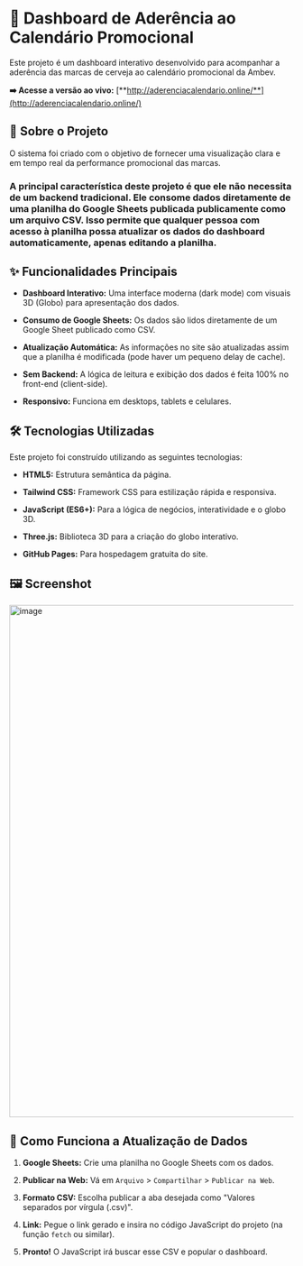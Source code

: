 # 📅 Dashboard de Aderência ao Calendário Promocional

Este projeto é um dashboard interativo desenvolvido para acompanhar a aderência das marcas de cerveja ao calendário promocional da Ambev.

**➡️ Acesse a versão ao vivo:** [**http://aderenciacalendario.online/**](http://aderenciacalendario.online/)

## 🎯 Sobre o Projeto

O sistema foi criado com o objetivo de fornecer uma visualização clara e em tempo real da performance promocional das marcas.

### A principal característica deste projeto é que ele **não necessita de um backend tradicional**. Ele consome dados diretamente de uma planilha do Google Sheets publicada publicamente como um arquivo CSV. Isso permite que qualquer pessoa com acesso à planilha possa atualizar os dados do dashboard automaticamente, apenas editando a planilha.

## ✨ Funcionalidades Principais

* **Dashboard Interativo:** Uma interface moderna (dark mode) com visuais 3D (Globo) para apresentação dos dados.

* **Consumo de Google Sheets:** Os dados são lidos diretamente de um Google Sheet publicado como CSV.

* **Atualização Automática:** As informações no site são atualizadas assim que a planilha é modificada (pode haver um pequeno delay de cache).

* **Sem Backend:** A lógica de leitura e exibição dos dados é feita 100% no front-end (client-side).

* **Responsivo:** Funciona em desktops, tablets e celulares.

## 🛠️ Tecnologias Utilizadas

Este projeto foi construído utilizando as seguintes tecnologias:

* **HTML5:** Estrutura semântica da página.

* **Tailwind CSS:** Framework CSS para estilização rápida e responsiva.

* **JavaScript (ES6+):** Para a lógica de negócios, interatividade e o globo 3D.

* **Three.js:** Biblioteca 3D para a criação do globo interativo.

* **GitHub Pages:** Para hospedagem gratuita do site.

## 🖼️ Screenshot

<img width="937" height="909" alt="image" src="https://github.com/user-attachments/assets/a3b5132a-2716-422a-bef9-82e1baf46744" />


## 🚀 Como Funciona a Atualização de Dados

1. **Google Sheets:** Crie uma planilha no Google Sheets com os dados.

2. **Publicar na Web:** Vá em `Arquivo` > `Compartilhar` > `Publicar na Web`.

3. **Formato CSV:** Escolha publicar a aba desejada como "Valores separados por vírgula (.csv)".

4. **Link:** Pegue o link gerado e insira no código JavaScript do projeto (na função `fetch` ou similar).

5. **Pronto!** O JavaScript irá buscar esse CSV e popular o dashboard.
